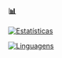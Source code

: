 ### 📊

[![Estatísticas](https://github-readme-stats.vercel.app/api?username=gxk3n&show_icons=true&theme=radical&card_width=420)](https://github.com/anuraghazra/github-readme-stats)

[![Linguagens](https://github-readme-stats.vercel.app/api/top-langs/?username=gxk3n&layout=compact&theme=radical&card_width=420)](https://github.com/anuraghazra/github-readme-stats)
